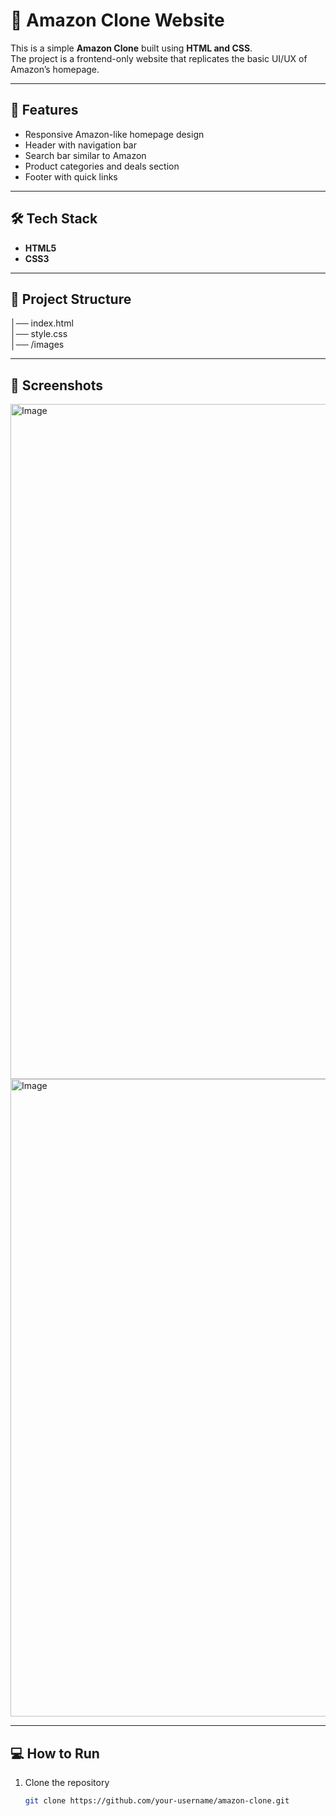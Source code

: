 # 🛒 Amazon Clone Website

This is a simple **Amazon Clone** built using **HTML and CSS**.  
The project is a frontend-only website that replicates the basic UI/UX of Amazon’s homepage.

---

## 🚀 Features
- Responsive Amazon-like homepage design  
- Header with navigation bar  
- Search bar similar to Amazon  
- Product categories and deals section  
- Footer with quick links  

---

## 🛠️ Tech Stack
- **HTML5**
- **CSS3**

---

## 📂 Project Structure
│── index.html<br>
│── style.css<br>
│── /images



---

## 📸 Screenshots
<img width="1920" height="1080" alt="Image" src="https://github.com/user-attachments/assets/8006ac40-aaeb-4c38-931e-e14851a69eac" /><br>
<img width="1920" height="1020" alt="Image" src="https://github.com/user-attachments/assets/c5ef1ac2-d097-48b1-918c-ba01f580f713" />

---

## 💻 How to Run
1. Clone the repository  
   ```bash
   git clone https://github.com/your-username/amazon-clone.git

